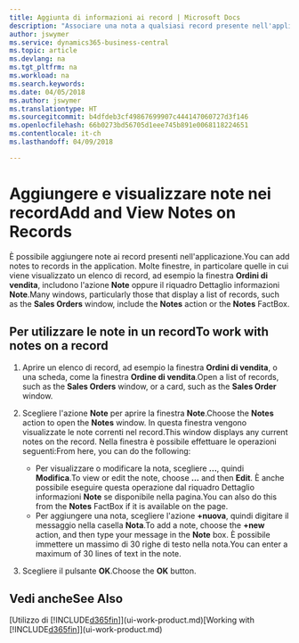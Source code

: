 ```yaml
---
title: Aggiunta di informazioni ai record | Microsoft Docs
description: "Associare una nota a qualsiasi record presente nell'applicazione. Ad esempio, se si dispone di informazioni aggiuntive relative a un ordine di vendita che non rientrano in nessuno dei campi dell'ordine di vendita, è possibile scrivere una nota."
author: jswymer
ms.service: dynamics365-business-central
ms.topic: article
ms.devlang: na
ms.tgt_pltfrm: na
ms.workload: na
ms.search.keywords: 
ms.date: 04/05/2018
ms.author: jswymer
ms.translationtype: HT
ms.sourcegitcommit: b4dfdeb3cf49867699907c444147060727d3f146
ms.openlocfilehash: 66b0273bd56705d1eee745b891e0068118224651
ms.contentlocale: it-ch
ms.lasthandoff: 04/09/2018

---
```

# <a name="add-and-view-notes-on-records"></a><span data-ttu-id="15bdc-104">Aggiungere e visualizzare note nei record</span><span class="sxs-lookup"><span data-stu-id="15bdc-104">Add and View Notes on Records</span></span>
 <span data-ttu-id="15bdc-105">È <!--OnPrem and your colleagues -->possibile aggiungere note ai record presenti nell'applicazione.</span><span class="sxs-lookup"><span data-stu-id="15bdc-105">You <!--OnPrem and your colleagues -->can add notes to records in the application.</span></span> <span data-ttu-id="15bdc-106">Molte finestre, in particolare quelle in cui viene visualizzato un elenco di record, ad esempio la finestra **Ordini di vendita**, includono l'azione **Note** oppure il riquadro Dettaglio informazioni **Note**.</span><span class="sxs-lookup"><span data-stu-id="15bdc-106">Many windows, particularly those that display a list of records, such as the **Sales Orders** window, include the **Notes** action or the **Notes** FactBox.</span></span> <!--OnPremNotes is where you can write notes about a record to yourself or others, and where you can view notes to you from others. For example, a note could be a general comment or processing instruction to your colleague, who can then respond to your note using their own **Notes**. Or, your colleague can add a note that gives you extra information about a sales order that is not covered by the information on the sales order. These notes and correspondences will follow the record as it is processed in the company.-->

<!--OnPrem
> [!NOTE]  
>  You can only select one recipient of the note.-->  

## <a name="to-work-with-notes-on-a-record"></a><span data-ttu-id="15bdc-107">Per utilizzare le note in un record</span><span class="sxs-lookup"><span data-stu-id="15bdc-107">To work with notes on a record</span></span>

1.  <span data-ttu-id="15bdc-108">Aprire un elenco di record, ad esempio la finestra **Ordini di vendita**, o una scheda, come la finestra **Ordine di vendita**.</span><span class="sxs-lookup"><span data-stu-id="15bdc-108">Open a list of records, such as the **Sales Orders** window, or a card, such as the **Sales Order** window.</span></span>  

    <!-- If **Notes** is not visible on the page, then you can customize the page to display the Notes FactBox. -->

2.  <span data-ttu-id="15bdc-109">Scegliere l'azione **Note** per aprire la finestra **Note**.</span><span class="sxs-lookup"><span data-stu-id="15bdc-109">Choose the **Notes** action to open the **Notes** window.</span></span> <span data-ttu-id="15bdc-110">In questa finestra vengono visualizzate le note correnti nel record.</span><span class="sxs-lookup"><span data-stu-id="15bdc-110">This window displays any current notes on the record.</span></span> <span data-ttu-id="15bdc-111">Nella finestra è possibile effettuare le operazioni seguenti:</span><span class="sxs-lookup"><span data-stu-id="15bdc-111">From here, you can do the following:</span></span>

    -   <span data-ttu-id="15bdc-112">Per visualizzare o modificare la nota, scegliere **...**, quindi **Modifica**.</span><span class="sxs-lookup"><span data-stu-id="15bdc-112">To view or edit the note, choose **...** and then **Edit**.</span></span> <span data-ttu-id="15bdc-113">È anche possibile eseguire questa operazione dal riquadro Dettaglio informazioni **Note** se disponibile nella pagina.</span><span class="sxs-lookup"><span data-stu-id="15bdc-113">You can also do this from the **Notes** FactBox if it is available on the page.</span></span>
    -   <span data-ttu-id="15bdc-114">Per aggiungere una nota, scegliere l'azione **+nuova**, quindi digitare il messaggio nella casella **Nota**.</span><span class="sxs-lookup"><span data-stu-id="15bdc-114">To add a note, choose the **+new** action, and then type your message in the **Note** box.</span></span> <span data-ttu-id="15bdc-115">È possibile immettere un massimo di 30 righe di testo nella nota.</span><span class="sxs-lookup"><span data-stu-id="15bdc-115">You can enter a maximum of 30 lines of text in the note.</span></span>

<!-- 5.  In the **To** field, enter a user ID (your own or someone else’s) to indicate who the note is for.  

6.  Select the **Notify** field if you want to send a notification to the user in the **To** field.

     If **Notify** is selected, the note will be sent as a notification to the user's **My Notifications** on the Role Center.  -->

3.  <span data-ttu-id="15bdc-116">Scegliere il pulsante **OK**.</span><span class="sxs-lookup"><span data-stu-id="15bdc-116">Choose the **OK** button.</span></span>  

## <a name="see-also"></a><span data-ttu-id="15bdc-117">Vedi anche</span><span class="sxs-lookup"><span data-stu-id="15bdc-117">See Also</span></span>
<span data-ttu-id="15bdc-118">[Utilizzo di [!INCLUDE[d365fin](includes/d365fin_md.md)]](ui-work-product.md)</span><span class="sxs-lookup"><span data-stu-id="15bdc-118">[Working with [!INCLUDE[d365fin](includes/d365fin_md.md)]](ui-work-product.md)</span></span>  

